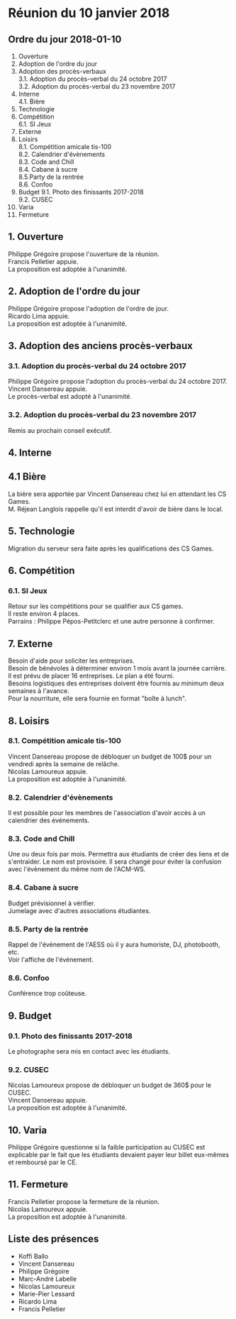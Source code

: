 # Réunion du 10 janvier 2018

## Ordre du jour 2018-01-10

1. Ouverture
2. Adoption de l'ordre du jour
3. Adoption des procès-verbaux  
3.1. Adoption du procès-verbal du 24 octobre 2017  
3.2. Adoption du procès-verbal du 23 novembre 2017
4. Interne  
4.1. Bière
5. Technologie
6. Compétition  
6.1. SI Jeux
7. Externe
8. Loisirs  
8.1. Compétition amicale tis-100  
8.2. Calendrier d'évènements  
8.3. Code and Chill  
8.4. Cabane à sucre  
8.5.Party de la rentrée  
8.6. Confoo
9. Budget
9.1. Photo des finissants 2017-2018  
9.2. CUSEC
10. Varia
11. Fermeture

## 1. Ouverture

Philippe Grégoire propose l'ouverture de la réunion.  
Francis Pelletier appuie.  
La proposition est adoptée à l'unanimité.

## 2. Adoption de l'ordre du jour

Philippe Grégoire propose l'adoption de l'ordre de jour.  
Ricardo Lima appuie.  
La proposition est adoptée à l'unanimité.

## 3. Adoption des anciens procès-verbaux

### 3.1. Adoption du procès-verbal du 24 octobre 2017

Philippe Grégoire propose l'adoption du procès-verbal du 24 octobre 2017.  
Vincent Dansereau appuie.  
Le procès-verbal est adopté à l'unanimité.

### 3.2. Adoption du procès-verbal du 23 novembre 2017

Remis au prochain conseil exécutif.

## 4. Interne

## 4.1 Bière

La bière sera apportée par Vincent Dansereau chez lui en attendant 
les CS Games.  
M. Réjean Langlois rappelle qu'il est interdit d'avoir de bière dans le local.

## 5. Technologie

Migration du serveur sera faite après les qualifications des CS Games.

## 6. Compétition

### 6.1. SI Jeux

Retour sur les compétitions pour se qualifier aux CS games.  
Il reste environ 4 places.   
Parrains : Philippe Pépos-Petitclerc et une autre personne à confirmer.

## 7. Externe

Besoin d'aide pour soliciter les entreprises.  
Besoin de bénévoles à déterminer environ 1 mois avant la journée carrière.  
Il est prévu de placer 16 entreprises. Le plan a été fourni.  
Besoins logistiques des entreprises doivent être fournis au minimum 
deux semaines à l'avance.  
Pour la nourriture, elle sera fournie en format "boîte à lunch".

## 8. Loisirs

### 8.1. Compétition amicale tis-100

Vincent Dansereau propose de débloquer un budget de 100$ pour un vendredi après 
la semaine de relâche.  
Nicolas Lamoureux appuie.  
La proposition est adoptée à l'unanimité.

### 8.2. Calendrier d'évènements

Il est possible pour les membres de l'association d'avoir accès à un calendrier 
des événements.

### 8.3. Code and Chill

Une ou deux fois par mois. 
Permettra aux étudiants de créer des liens et de s'entraider.
Le nom est provisoire. Il sera changé pour éviter la confusion avec
l'évènement du même nom de l'ACM-WS.

### 8.4. Cabane à sucre

Budget prévisionnel à vérifier.  
Jumelage avec d'autres associations étudiantes.

### 8.5. Party de la rentrée

Rappel de l'événement de l'AESS où il y aura humoriste, DJ, photobooth, etc.  
Voir l'affiche de l'événement.

### 8.6. Confoo

Conférence trop coûteuse.

## 9. Budget

### 9.1. Photo des finissants 2017-2018

Le photographe sera mis en contact avec les étudiants.

### 9.2. CUSEC

Nicolas Lamoureux propose de débloquer un budget de 360$ pour le CUSEC.  
Vincent Dansereau appuie.  
La proposition est adoptée à l'unanimité.

## 10. Varia

Philippe Grégoire questionne si la faible participation au CUSEC
est explicable par le fait que les étudiants devaient payer leur
billet eux-mêmes et remboursé par le CE.

## 11. Fermeture

Francis Pelletier propose la fermeture de la réunion.  
Nicolas Lamoureux appuie.  
La proposition est adoptée à l'unanimité.

## Liste des présences
* Koffi Ballo
* Vincent Dansereau
* Philippe Grégoire
* Marc-André Labelle
* Nicolas Lamoureux
* Marie-Pier Lessard
* Ricardo Lima
* Francis Pelletier
